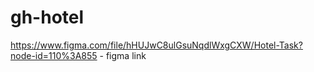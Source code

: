 # gh-hotel
https://www.figma.com/file/hHUJwC8ulGsuNqdlWxgCXW/Hotel-Task?node-id=110%3A855 - figma link
